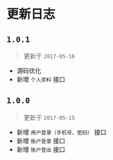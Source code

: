 # 更新日志

## `1.0.1`

> 更新于 `2017-05-16`

* 源码优化
* 新增 `个人资料` 接口

## `1.0.0`

> 更新于 `2017-05-15`

* 新增 `用户登录（手机号、密码）` 接口
* 新增 `账户登录` 接口
* 新增 `账户登出` 接口
